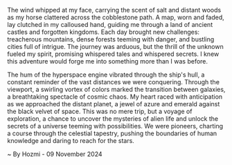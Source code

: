 
The wind whipped at my face, carrying the scent of salt and distant woods as my horse clattered across the cobblestone path. A map, worn and faded, lay clutched in my calloused hand, guiding me through a land of ancient castles and forgotten kingdoms. Each day brought new challenges: treacherous mountains, dense forests teeming with danger, and bustling cities full of intrigue. The journey was arduous, but the thrill of the unknown fueled my spirit, promising whispered tales and whispered secrets. I knew this adventure would forge me into something more than I was before. 

The hum of the hyperspace engine vibrated through the ship's hull, a constant reminder of the vast distances we were conquering. Through the viewport, a swirling vortex of colors marked the transition between galaxies, a breathtaking spectacle of cosmic chaos. My heart raced with anticipation as we approached the distant planet, a jewel of azure and emerald against the black velvet of space. This was no mere trip, but a voyage of exploration, a chance to uncover the mysteries of alien life and unlock the secrets of a universe teeming with possibilities.  We were pioneers, charting a course through the celestial tapestry, pushing the boundaries of human knowledge and daring to reach for the stars. 

~ By Hozmi - 09 November 2024
